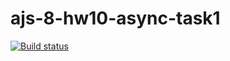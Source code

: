 # ajs-8-hw10-async-task1
[![Build status](https://ci.appveyor.com/api/projects/status/wh3s4xu902ss324t/branch/master?svg=true)](https://ci.appveyor.com/project/Antis85/ajs-8-hw10-async-task1/branch/master)

